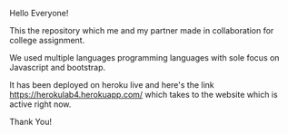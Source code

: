 Hello Everyone!

This the repository which me and my partner made in collaboration for college assignment.

We used multiple languages programming languages with sole focus on Javascript and bootstrap.

It has been deployed on heroku live and here's the link https://herokulab4.herokuapp.com/ which takes to the website which is active right now.

Thank You!
